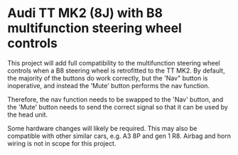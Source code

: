 # Audi TT MK2 (8J) with B8 multifunction steering wheel controls

This project will add full compatibility to the multifunction steering wheel controls when a B8 steering wheel is retrofitted to the TT MK2. By default, the majority of the buttons do work correctly, but the 'Nav" button is inoperative, and instead the 'Mute' button performs the nav function.

Therefore, the nav function needs to be swapped to the 'Nav' button, and the 'Mute' button needs to send the correct signal so that it can be used by the head unit.

Some hardware changes will likely be required. This may also be compatible with other similar cars, e.g. A3 8P and gen 1 R8. Airbag and horn wiring is not in scope for this project.

